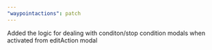 ```yaml
---
"waypointactions": patch
---
```


Added the logic for dealing with conditon/stop condition modals when activated from editAction modal
